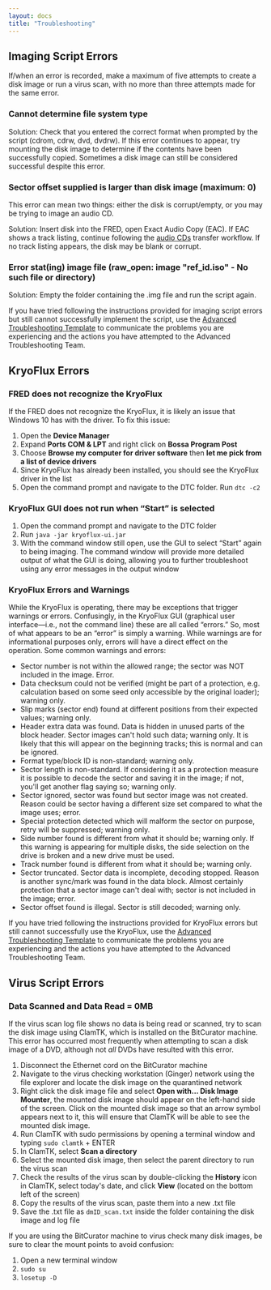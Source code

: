 ```yaml
---
layout: docs
title: "Troubleshooting"
---
```


## Imaging Script Errors

If/when an error is recorded, make a maximum of five attempts to create a disk image or run a virus scan, with no more than three attempts made for the same error.

### Cannot determine file system type

Solution: Check that you entered the correct format when prompted by the script (cdrom, cdrw, dvd, dvdrw). If this error continues to appear, try mounting the disk image to determine if the contents have been successfully copied. Sometimes a disk image can still be considered successful despite this error.

### Sector offset supplied is larger than disk image (maximum: 0)

This error can mean two things: either the disk is corrupt/empty, or you may be trying to image an audio CD.

Solution: Insert disk into the FRED, open Exact Audio Copy (EAC). If EAC shows a track listing, continue following the [audio CDs](/dm-transfer-workflow/transfer-instructions#audio-cds) transfer workflow. If no track listing appears, the disk may be blank or corrupt.

### Error stat(ing) image file (raw_open: image "ref_id.iso" - No such file or directory)

Solution: Empty the folder containing the .img file and run the script again.

If you have tried following the instructions provided for imaging script errors but still cannot successfully implement the script, use the [Advanced Troubleshooting Template](/dm-transfer-workflow/error_reporting#advanced-troubleshooting-template) to communicate the problems you are experiencing and the actions you have attempted to the Advanced Troubleshooting Team.

## KryoFlux Errors

### FRED does not recognize the KryoFlux

If the FRED does not recognize the KryoFlux, it is likely an issue that Windows 10 has with the driver. To fix this issue:

1. Open the **Device Manager**
2. Expand **Ports COM & LPT** and right click on **Bossa Program Post**
3. Choose **Browse my computer for driver software** then **let me pick from a list of device drivers**
4. Since KryoFlux has already been installed, you should see the KryoFlux driver in the list
5. Open the command prompt and navigate to the DTC folder. Run `dtc -c2`

### KryoFlux GUI does not run when “Start” is selected

1. Open the command prompt and navigate to the DTC folder
2. Run `java -jar kryoflux-ui.jar`
3. With the command window still open, use the GUI to select “Start” again to being imaging. The command window will provide more detailed output of what the GUI is doing, allowing you to further troubleshoot using any error messages in the output window

### KryoFlux Errors and Warnings

While the KryoFlux is operating, there may be exceptions that trigger warnings or errors. Confusingly, in the KryoFlux GUI (graphical user interface—i.e., not the command line) these are all called “errors.” So, most of what appears to be an “error” is simply a warning. While warnings are for informational purposes only, errors will have a direct effect on the operation. Some common warnings and errors:

- Sector number is not within the allowed range; the sector was NOT included in the image. Error.
- Data checksum could not be verified (might be part of a protection, e.g. calculation based on some seed only accessible by the original loader); warning only.
- Slip marks (sector end) found at different positions from their expected values; warning only.
- Header extra data was found. Data is hidden in unused parts of the block header. Sector images can't hold such data; warning only. It is likely that this will appear on the beginning tracks; this is  normal and can be ignored.
- Format type/block ID is non-standard; warning only.
- Sector length is non-standard. If considering it as a protection measure it is possible to decode the sector and saving it in the image; if not, you'll get another flag saying so; warning only.
- Sector ignored, sector was found but sector image was not created. Reason could be sector having a different size set compared to what the image uses; error.
- Special protection detected which will malform the sector on purpose, retry will be suppressed; warning only.
- Side number found is different from what it should be; warning only. If this warning is appearing for multiple disks, the side selection on the drive is broken and a new drive must be used.
- Track number found is different from what it should be; warning only.
- Sector truncated. Sector data is incomplete, decoding stopped. Reason is another sync/mark was found in the data block. Almost certainly protection that a sector image can't deal with; sector is not included in the image; error.
- Sector offset found is illegal. Sector is still decoded; warning only.

If you have tried following the instructions provided for KryoFlux errors but still cannot successfully use the KryoFlux, use the [Advanced Troubleshooting Template](/dm-transfer-workflow/error_reporting#advanced-troubleshooting-template) to communicate the problems you are experiencing and the actions you have attempted to the Advanced Troubleshooting Team.

## Virus Script Errors

### Data Scanned and Data Read = 0MB
If the virus scan log file shows no data is being read or scanned, try to scan the disk image using ClamTK, which is installed on the BitCurator machine. This error has occurred most frequently when attempting to scan a disk image of a DVD, although not *all* DVDs have resulted with this error.

1. Disconnect the Ethernet cord on the BitCurator machine
2. Navigate to the virus checking workstation (Ginger) network using the file explorer and locate the disk image on the quarantined network
3. Right click the disk image file and select **Open with... Disk Image Mounter**, the mounted disk image should appear on the left-hand side of the screen. Click on the mounted disk image so that an arrow symbol appears next to it, this will ensure that ClamTK will be able to see the mounted disk image.
4. Run ClamTK with sudo permissions by opening a terminal window and typing `sudo clamtk` + ENTER
5. In ClamTK, select **Scan a directory**
6. Select the mounted disk image, then select the parent directory to run the virus scan
7. Check the results of the virus scan by double-clicking the **History** icon in ClamTK, select today's date, and click **View** (located on the bottom left of the screen)
8. Copy the results of the virus scan, paste them into a new .txt file
9. Save the .txt file as `dmID_scan.txt` inside the folder containing the disk image and log file

If you are using the BitCurator machine to virus check many disk images, be sure to clear the mount points to avoid confusion:
1. Open a new terminal window
2. `sudo su`
3. `losetup -D`
